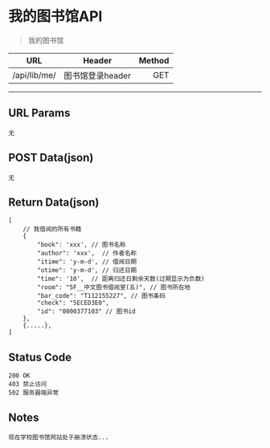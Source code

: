 # 我的图书馆API

> 我的图书馆

| URL |  Header | Method |
| ------------- |:-------------:| -----:|
|  /api/lib/me/ | 图书馆登录header | GET |

<hr/>

## URL Params

    无

## POST Data(json)

    无

## Return Data(json)

    [
        // 我借阅的所有书籍
        {
            "book": 'xxx', // 图书名称
            "author": 'xxx',  // 作者名称
            "itime": 'y-m-d', // 借阅日期
            "otime": 'y-m-d', // 归还日期
            "time": '10',  // 距离归还日剩余天数(过期显示为负数)
            "room": "5F__中文图书借阅室(五)", // 图书所在地
            "bar_code": "T112155227", // 图书条码
            "check": "5ECED3E0",
            "id": "0000377103" // 图书id
        },
        {.....},
    ]

## Status Code

    200 OK
    403 禁止访问
    502 服务器端异常

## Notes

    现在学校图书馆网站处于崩溃状态...
